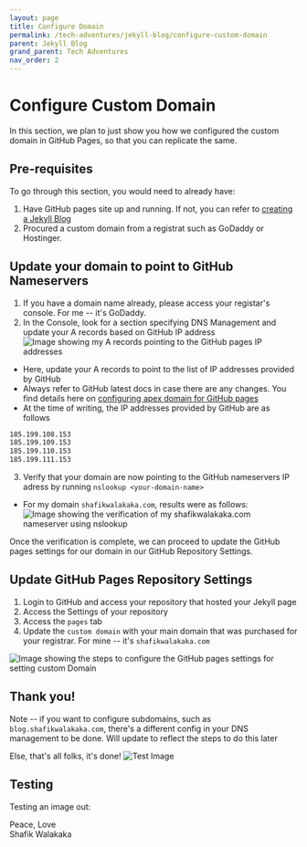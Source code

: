 ```yaml
---
layout: page
title: Configure Domain
permalink: /tech-adventures/jekyll-blog/configure-custom-domain
parent: Jekyll Blog
grand_parent: Tech Adventures
nav_order: 2
---
```


# Configure Custom Domain

In this section, we plan to just show you how we configured the custom domain in GitHub Pages, so that you can replicate the same.

## Pre-requisites

To go through this section, you would need to already have:
1. Have GitHub pages site up and running. If not, you can refer to [creating a Jekyll Blog](/tech-adventures/github-and-git)
2. Procured a custom domain from a registrat such as GoDaddy or Hostinger. 

## Update your domain to point to GitHub Nameservers

1. If you have a domain name already, please access your registar's console. For me -- it's GoDaddy. 
2. In the Console, look for a section specifying DNS Management and update your A records based on GitHub IP address
![Image showing my A records pointing to the GitHub pages IP addresses](../../img/tech-adventure-img/tech-adventures-github-pages-IP-address-config.png)
  - Here, update your A records to point to the list of IP addresses provided by GitHub
  - Always refer to GitHub latest docs in case there are any changes. You find details here on [configuring apex domain for GitHub pages](https://docs.github.com/en/pages/configuring-a-custom-domain-for-your-github-pages-site/managing-a-custom-domain-for-your-github-pages-site#configuring-an-apex-domain)
  - At the time of writing, the IP addresses provided by GitHub are as follows
  ```bash
  185.199.108.153
  185.199.109.153
  185.199.110.153
  185.199.111.153
  ```

3. Verify that your domain are now pointing to the GitHub nameservers IP adress by running `nslookup <your-domain-name>`
  - For my domain `shafikwalakaka.com`, results were as follows:
  ![Image showing the verification of my shafikwalakaka.com nameserver using nslookup](../../img/tech-adventure-img/tech-adventures-github-nameserver-verification-nslookup.png)


  Once the verification is complete, we can proceed to update the GitHub pages settings for our domain in our GitHub Repository Settings.

  ## Update GitHub Pages Repository Settings

1. Login to GitHub and access your repository that hosted your Jekyll page
2. Access the Settings of your repository
3. Access the `pages` tab
4. Update the `custom domain` with your main domain that was purchased for your registrar. For mine -- it's `shafikwalakaka.com` 

![Image showing the steps to configure the GitHub pages settings for setting custom Domain](../../img/tech-adventure-img/tech-adventures-configure-github-pages-settings-custom-domain.png)


## Thank you!

Note -- if you want to configure subdomains, such as `blog.shafikwalakaka.com`, there's a different config in your DNS management to be done.
Will update to reflect the steps to do this later

Else, that's all folks, it's done!
![Test Image](../../tech-adventures/test-image-put-here.png)

## Testing

Testing an image out:


Peace, Love<br>
Shafik Walakaka

